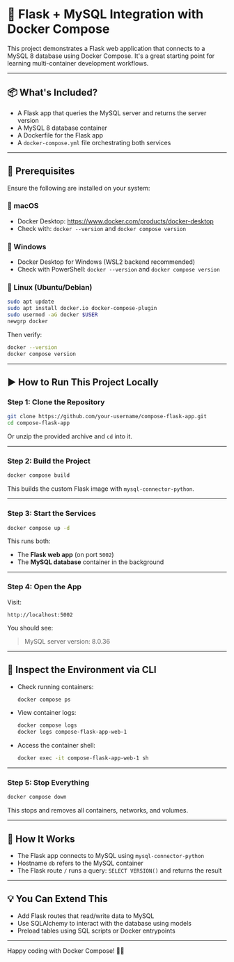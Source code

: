 # 🚀 Flask + MySQL Integration with Docker Compose

This project demonstrates a Flask web application that connects to a MySQL 8 database using Docker Compose. It's a great starting point for learning multi-container development workflows.

---

## 📦 What's Included?

- A Flask app that queries the MySQL server and returns the server version
- A MySQL 8 database container
- A Dockerfile for the Flask app
- A `docker-compose.yml` file orchestrating both services

---

## 🧰 Prerequisites

Ensure the following are installed on your system:

### 🔹 macOS
- Docker Desktop: https://www.docker.com/products/docker-desktop
- Check with: `docker --version` and `docker compose version`

### 🔹 Windows
- Docker Desktop for Windows (WSL2 backend recommended)
- Check with PowerShell: `docker --version` and `docker compose version`

### 🔹 Linux (Ubuntu/Debian)
```bash
sudo apt update
sudo apt install docker.io docker-compose-plugin
sudo usermod -aG docker $USER
newgrp docker
```
Then verify:
```bash
docker --version
docker compose version
```

---

## ▶️ How to Run This Project Locally

### Step 1: Clone the Repository
```bash
git clone https://github.com/your-username/compose-flask-app.git
cd compose-flask-app
```

Or unzip the provided archive and `cd` into it.

---

### Step 2: Build the Project
```bash
docker compose build
```

This builds the custom Flask image with `mysql-connector-python`.

---

### Step 3: Start the Services
```bash
docker compose up -d
```

This runs both:
- The **Flask web app** (on port `5002`)
- The **MySQL database** container in the background

---

### Step 4: Open the App
Visit:
```
http://localhost:5002
```

You should see:
> MySQL server version: 8.0.36

---

## 🧪 Inspect the Environment via CLI

- Check running containers:
  ```bash
  docker compose ps
  ```

- View container logs:
  ```bash
  docker compose logs
  docker logs compose-flask-app-web-1
  ```

- Access the container shell:
  ```bash
  docker exec -it compose-flask-app-web-1 sh
  ```

---

### Step 5: Stop Everything
```bash
docker compose down
```

This stops and removes all containers, networks, and volumes.

---

## 📘 How It Works

- The Flask app connects to MySQL using `mysql-connector-python`
- Hostname `db` refers to the MySQL container
- The Flask route `/` runs a query: `SELECT VERSION()` and returns the result

---

## 💡 You Can Extend This

- Add Flask routes that read/write data to MySQL
- Use SQLAlchemy to interact with the database using models
- Preload tables using SQL scripts or Docker entrypoints

---

Happy coding with Docker Compose! 🐳🔥
